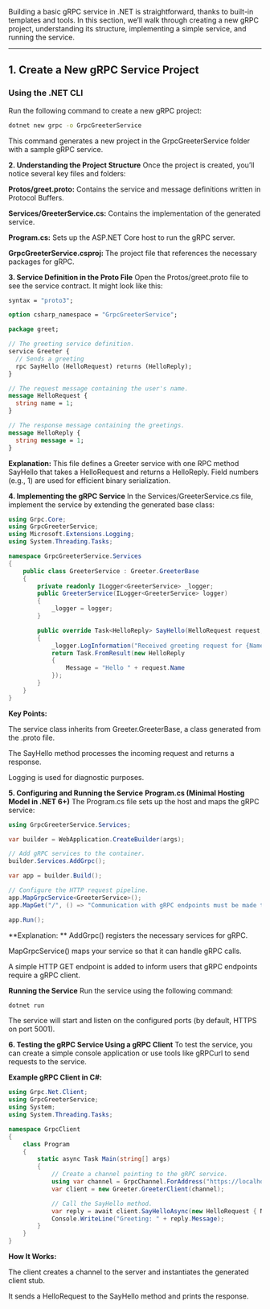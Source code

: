 Building a basic gRPC service in .NET is straightforward, thanks to built-in templates and tools. In this section, we’ll walk through creating a new gRPC project, understanding its structure, implementing a simple service, and running the service.

---

## 1. Create a New gRPC Service Project

### **Using the .NET CLI**
Run the following command to create a new gRPC project:
```bash
dotnet new grpc -o GrpcGreeterService
```

This command generates a new project in the GrpcGreeterService folder with a sample gRPC service.

**2. Understanding the Project Structure**
Once the project is created, you’ll notice several key files and folders:

**Protos/greet.proto:**
Contains the service and message definitions written in Protocol Buffers.

**Services/GreeterService.cs:**
Contains the implementation of the generated service.

**Program.cs:**
Sets up the ASP.NET Core host to run the gRPC server.

**GrpcGreeterService.csproj:**
The project file that references the necessary packages for gRPC.

**3. Service Definition in the Proto File**
Open the Protos/greet.proto file to see the service contract. It might look like this:

```proto
syntax = "proto3";

option csharp_namespace = "GrpcGreeterService";

package greet;

// The greeting service definition.
service Greeter {
  // Sends a greeting
  rpc SayHello (HelloRequest) returns (HelloReply);
}

// The request message containing the user's name.
message HelloRequest {
  string name = 1;
}

// The response message containing the greetings.
message HelloReply {
  string message = 1;
}
```
**Explanation:**
This file defines a Greeter service with one RPC method SayHello that takes a HelloRequest and returns a HelloReply. Field numbers (e.g., 1) are used for efficient binary serialization.

**4. Implementing the gRPC Service**
In the Services/GreeterService.cs file, implement the service by extending the generated base class:

```csharp
using Grpc.Core;
using GrpcGreeterService;
using Microsoft.Extensions.Logging;
using System.Threading.Tasks;

namespace GrpcGreeterService.Services
{
    public class GreeterService : Greeter.GreeterBase
    {
        private readonly ILogger<GreeterService> _logger;
        public GreeterService(ILogger<GreeterService> logger)
        {
            _logger = logger;
        }

        public override Task<HelloReply> SayHello(HelloRequest request, ServerCallContext context)
        {
            _logger.LogInformation("Received greeting request for {Name}", request.Name);
            return Task.FromResult(new HelloReply
            {
                Message = "Hello " + request.Name
            });
        }
    }
}
```
**Key Points:**

The service class inherits from Greeter.GreeterBase, a class generated from the .proto file.

The SayHello method processes the incoming request and returns a response.

Logging is used for diagnostic purposes.

**5. Configuring and Running the Service**
**Program.cs (Minimal Hosting Model in .NET 6+)**
The Program.cs file sets up the host and maps the gRPC service:

```csharp
using GrpcGreeterService.Services;

var builder = WebApplication.CreateBuilder(args);

// Add gRPC services to the container.
builder.Services.AddGrpc();

var app = builder.Build();

// Configure the HTTP request pipeline.
app.MapGrpcService<GreeterService>();
app.MapGet("/", () => "Communication with gRPC endpoints must be made through a gRPC client.");

app.Run();
```
**Explanation:
**
AddGrpc() registers the necessary services for gRPC.

MapGrpcService<GreeterService>() maps your service so that it can handle gRPC calls.

A simple HTTP GET endpoint is added to inform users that gRPC endpoints require a gRPC client.

**Running the Service**
Run the service using the following command:

```bash
dotnet run
```
The service will start and listen on the configured ports (by default, HTTPS on port 5001).

**6. Testing the gRPC Service
Using a gRPC Client**
To test the service, you can create a simple console application or use tools like gRPCurl to send requests to the service.

**Example gRPC Client in C#:**

```csharp
using Grpc.Net.Client;
using GrpcGreeterService;
using System;
using System.Threading.Tasks;

namespace GrpcClient
{
    class Program
    {
        static async Task Main(string[] args)
        {
            // Create a channel pointing to the gRPC service.
            using var channel = GrpcChannel.ForAddress("https://localhost:5001");
            var client = new Greeter.GreeterClient(channel);

            // Call the SayHello method.
            var reply = await client.SayHelloAsync(new HelloRequest { Name = "World" });
            Console.WriteLine("Greeting: " + reply.Message);
        }
    }
}
```
**How It Works:**

The client creates a channel to the server and instantiates the generated client stub.

It sends a HelloRequest to the SayHello method and prints the response.